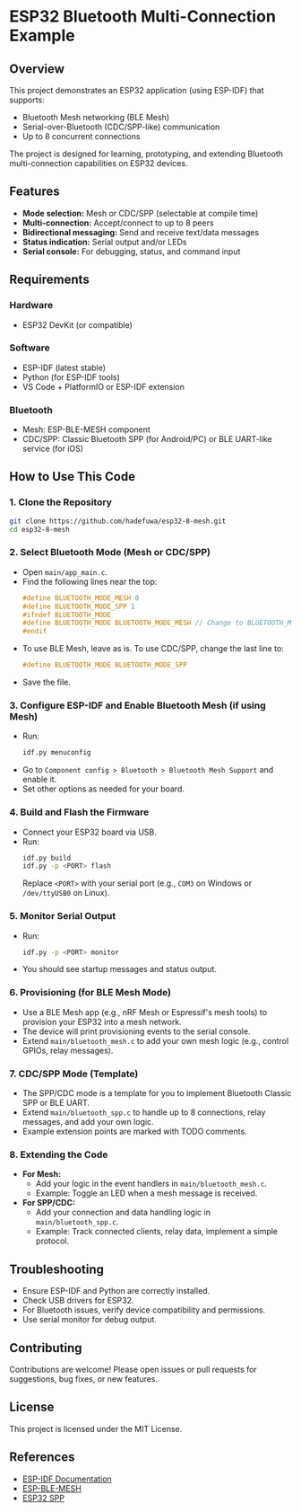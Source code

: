 # ESP32 Bluetooth Multi-Connection Example

## Overview
This project demonstrates an ESP32 application (using ESP-IDF) that supports:
- Bluetooth Mesh networking (BLE Mesh)
- Serial-over-Bluetooth (CDC/SPP-like) communication
- Up to 8 concurrent connections

The project is designed for learning, prototyping, and extending Bluetooth multi-connection capabilities on ESP32 devices.

## Features
- **Mode selection:** Mesh or CDC/SPP (selectable at compile time)
- **Multi-connection:** Accept/connect to up to 8 peers
- **Bidirectional messaging:** Send and receive text/data messages
- **Status indication:** Serial output and/or LEDs
- **Serial console:** For debugging, status, and command input

## Requirements
### Hardware
- ESP32 DevKit (or compatible)

### Software
- ESP-IDF (latest stable)
- Python (for ESP-IDF tools)
- VS Code + PlatformIO or ESP-IDF extension

### Bluetooth
- Mesh: ESP-BLE-MESH component
- CDC/SPP: Classic Bluetooth SPP (for Android/PC) or BLE UART-like service (for iOS)

## How to Use This Code

### 1. Clone the Repository
```sh
git clone https://github.com/hadefuwa/esp32-8-mesh.git
cd esp32-8-mesh
```

### 2. Select Bluetooth Mode (Mesh or CDC/SPP)
- Open `main/app_main.c`.
- Find the following lines near the top:
  ```c
  #define BLUETOOTH_MODE_MESH 0
  #define BLUETOOTH_MODE_SPP 1
  #ifndef BLUETOOTH_MODE
  #define BLUETOOTH_MODE BLUETOOTH_MODE_MESH // Change to BLUETOOTH_MODE_SPP for SPP/CDC mode
  #endif
  ```
- To use BLE Mesh, leave as is. To use CDC/SPP, change the last line to:
  ```c
  #define BLUETOOTH_MODE BLUETOOTH_MODE_SPP
  ```
- Save the file.

### 3. Configure ESP-IDF and Enable Bluetooth Mesh (if using Mesh)
- Run:
  ```sh
  idf.py menuconfig
  ```
- Go to `Component config > Bluetooth > Bluetooth Mesh Support` and enable it.
- Set other options as needed for your board.

### 4. Build and Flash the Firmware
- Connect your ESP32 board via USB.
- Run:
  ```sh
  idf.py build
  idf.py -p <PORT> flash
  ```
  Replace `<PORT>` with your serial port (e.g., `COM3` on Windows or `/dev/ttyUSB0` on Linux).

### 5. Monitor Serial Output
- Run:
  ```sh
  idf.py -p <PORT> monitor
  ```
- You should see startup messages and status output.

### 6. Provisioning (for BLE Mesh Mode)
- Use a BLE Mesh app (e.g., nRF Mesh or Espressif's mesh tools) to provision your ESP32 into a mesh network.
- The device will print provisioning events to the serial console.
- Extend `main/bluetooth_mesh.c` to add your own mesh logic (e.g., control GPIOs, relay messages).

### 7. CDC/SPP Mode (Template)
- The SPP/CDC mode is a template for you to implement Bluetooth Classic SPP or BLE UART.
- Extend `main/bluetooth_spp.c` to handle up to 8 connections, relay messages, and add your own logic.
- Example extension points are marked with TODO comments.

### 8. Extending the Code
- **For Mesh:**
  - Add your logic in the event handlers in `main/bluetooth_mesh.c`.
  - Example: Toggle an LED when a mesh message is received.
- **For SPP/CDC:**
  - Add your connection and data handling logic in `main/bluetooth_spp.c`.
  - Example: Track connected clients, relay data, implement a simple protocol.

## Troubleshooting
- Ensure ESP-IDF and Python are correctly installed.
- Check USB drivers for ESP32.
- For Bluetooth issues, verify device compatibility and permissions.
- Use serial monitor for debug output.

## Contributing
Contributions are welcome! Please open issues or pull requests for suggestions, bug fixes, or new features.

## License
This project is licensed under the MIT License.

## References
- [ESP-IDF Documentation](https://docs.espressif.com/projects/esp-idf/en/latest/esp32/)
- [ESP-BLE-MESH](https://docs.espressif.com/projects/esp-idf/en/latest/esp32/api-reference/bluetooth/esp_ble_mesh.html)
- [ESP32 SPP](https://docs.espressif.com/projects/esp-idf/en/latest/esp32/api-reference/bluetooth/classic_bt.html) 